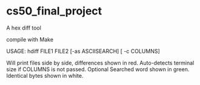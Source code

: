 cs50_final_project
==================

A hex diff tool

compile with Make 

USAGE: hdiff FILE1 FILE2 [-as ASCIISEARCH] [ -c COLUMNS]

Will print files side by side, differences shown in red. 
Auto-detects terminal size if COLUMNS is not passed. 
Optional Searched word shown in green.
Identical bytes shown in white. 
